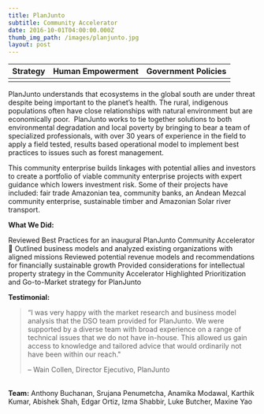 ```yaml
---
title: PlanJunto
subtitle: Community Accelerator
date: 2016-10-01T04:00:00.000Z
thumb_img_path: /images/planjunto.jpg
layout: post
---
```



| **Strategy** | **Human Empowerment** | **Government Policies** |
| ------------ | --------------------- | ----------------------- |
|              |                       |                         |



PlanJunto understands that ecosystems in the global south are under threat despite being important to the planet’s health. The rural, indigenous populations often have close relationships with natural environment but
are economically poor.  PlanJunto works to tie together solutions to both environmental degradation and local
poverty by bringing to bear a team of specialized professionals, with over 30 years of experience in the field to
apply a field tested, results based operational model to implement best practices to issues such as forest
management.


This community enterprise builds linkages with potential allies and investors to create a portfolio of viable
community enterprise projects with expert guidance which lowers investment risk. Some of their projects have
included: fair trade Amazonian tea, community banks, an Andean Mezcal community enterprise, sustainable
timber and Amazonian Solar river transport.

**What We Did:**

Reviewed Best Practices for an inaugural PlanJunto Community Accelerator  Outlined business models and analyzed existing organizations with aligned missions
Reviewed potential revenue models and recommendations for financially sustainable growth
Provided considerations for intellectual property strategy in the Community Accelerator
Highlighted Prioritization and Go-to-Market strategy for PlanJunto

**Testimonial:**

> “I was very happy with the market research and business model analysis that the DSO team provided for PlanJunto. We were supported by a diverse team with broad experience on a range of technical issues that
> we do not have in-house. This allowed us gain access to knowledge and tailored advice that would ordinarily not have been within our reach."
>
> – Wain Collen, Director Ejecutivo, PlanJunto

\
**Team:** Anthony Buchanan, Srujana Penumetcha, Anamika Modawal, Karthik Kumar, Abishek Shah, Edgar Ortiz, Izma Shabbir, Luke Butcher, Maxine Yao